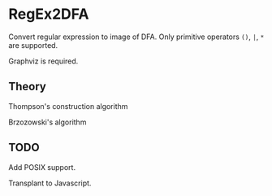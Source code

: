 # RegEx2DFA

Convert regular expression to image of DFA. Only primitive operators `()`, `|`, `*` are supported.

Graphviz is required.

## Theory

Thompson's construction algorithm

Brzozowski's algorithm

## TODO

Add POSIX support.

Transplant to Javascript.
